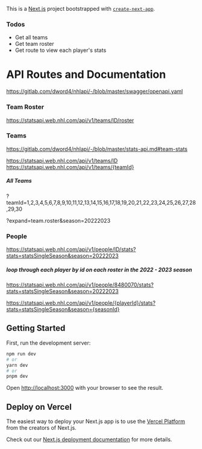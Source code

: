 This is a [Next.js](https://nextjs.org/) project bootstrapped with [`create-next-app`](https://github.com/vercel/next.js/tree/canary/packages/create-next-app).

### Todos

- Get all teams
- Get team roster
- Get route to view each player's stats 

# API Routes and Documentation

https://gitlab.com/dword4/nhlapi/-/blob/master/swagger/openapi.yaml 

### Team Roster

https://statsapi.web.nhl.com/api/v1/teams/ID/roster 

### Teams

https://gitlab.com/dword4/nhlapi/-/blob/master/stats-api.md#team-stats 

https://statsapi.web.nhl.com/api/v1/teams/ID 
https://statsapi.web.nhl.com/api/v1/teams/{teamId}

##### All Teams
?teamId=1,2,3,4,5,6,7,8,9,10,11,12,13,14,15,16,17,18,19,20,21,22,23,24,25,26,27,28,29,30

?expand=team.roster&season=20222023

### People

https://statsapi.web.nhl.com/api/v1/people/ID/stats?stats=statsSingleSeason&season=20222023

##### loop through each player by id on each roster in the 2022 - 2023 season

https://statsapi.web.nhl.com/api/v1/people/8480070/stats?stats=statsSingleSeason&season=20222023

https://statsapi.web.nhl.com/api/v1/people/{playerId}/stats?stats=statsSingleSeason&season={seasonId}



## Getting Started

First, run the development server:

```bash
npm run dev
# or
yarn dev
# or
pnpm dev
```

Open [http://localhost:3000](http://localhost:3000) with your browser to see the result.

## Deploy on Vercel

The easiest way to deploy your Next.js app is to use the [Vercel Platform](https://vercel.com/new?utm_medium=default-template&filter=next.js&utm_source=create-next-app&utm_campaign=create-next-app-readme) from the creators of Next.js.

Check out our [Next.js deployment documentation](https://nextjs.org/docs/deployment) for more details.
